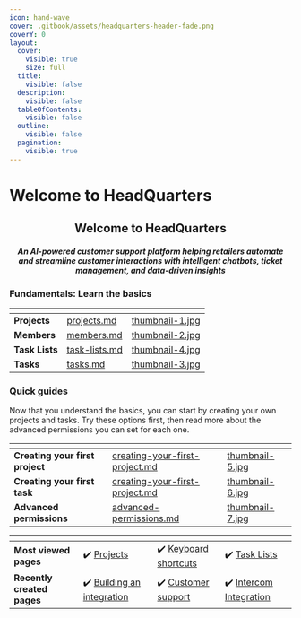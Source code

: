 ```yaml
---
icon: hand-wave
cover: .gitbook/assets/headquarters-header-fade.png
coverY: 0
layout:
  cover:
    visible: true
    size: full
  title:
    visible: false
  description:
    visible: false
  tableOfContents:
    visible: false
  outline:
    visible: false
  pagination:
    visible: true
---
```


# Welcome to HeadQuarters

<h2 align="center">Welcome to HeadQuarters</h2>

<h4 align="center"> <em>An AI-powered customer support platform helping retailers automate and streamline customer interactions with intelligent chatbots, ticket management, and data-driven insights</em> </h4>

### Fundamentals: Learn the basics

<table data-card-size="large" data-view="cards"><thead><tr><th></th><th data-hidden data-card-target data-type="content-ref"></th><th data-hidden data-card-cover data-type="files"></th></tr></thead><tbody><tr><td><strong>Projects</strong></td><td><a href="fundamentals/projects.md">projects.md</a></td><td><a href=".gitbook/assets/thumbnail-1.jpg">thumbnail-1.jpg</a></td></tr><tr><td><strong>Members</strong></td><td><a href="fundamentals/members.md">members.md</a></td><td><a href=".gitbook/assets/thumbnail-2.jpg">thumbnail-2.jpg</a></td></tr><tr><td><strong>Task Lists</strong></td><td><a href="fundamentals/task-lists.md">task-lists.md</a></td><td><a href=".gitbook/assets/thumbnail-4.jpg">thumbnail-4.jpg</a></td></tr><tr><td><strong>Tasks</strong></td><td><a href="fundamentals/tasks.md">tasks.md</a></td><td><a href=".gitbook/assets/thumbnail-3.jpg">thumbnail-3.jpg</a></td></tr></tbody></table>

### Quick guides

Now that you understand the basics, you can start by creating your own projects and tasks. Try these options first, then read more about the advanced permissions you can set for each one.

<table data-view="cards" data-full-width="false"><thead><tr><th></th><th data-hidden data-card-target data-type="content-ref"></th><th data-hidden data-card-cover data-type="files"></th></tr></thead><tbody><tr><td><strong>Creating your first project</strong></td><td><a href="guides/creating-your-first-project.md">creating-your-first-project.md</a></td><td><a href=".gitbook/assets/thumbnail-5.jpg">thumbnail-5.jpg</a></td></tr><tr><td><strong>Creating your first task</strong></td><td><a href="guides/creating-your-first-project.md">creating-your-first-project.md</a></td><td><a href=".gitbook/assets/thumbnail-6.jpg">thumbnail-6.jpg</a></td></tr><tr><td><strong>Advanced permissions</strong></td><td><a href="guides/advanced-permissions.md">advanced-permissions.md</a></td><td><a href=".gitbook/assets/thumbnail-7.jpg">thumbnail-7.jpg</a></td></tr></tbody></table>

<table data-card-size="large" data-view="cards"><thead><tr><th></th><th></th><th></th><th></th></tr></thead><tbody><tr><td><strong>Most viewed pages</strong></td><td>✔️ <a href="fundamentals/projects.md">Projects</a></td><td>✔️ <a href="extras/keyboard-shortcuts.md">Keyboard shortcuts</a></td><td>✔️ <a href="fundamentals/task-lists.md">Task Lists</a></td></tr><tr><td><strong>Recently created pages</strong></td><td>✔️ <a href="use-cases/for-engineers/building-an-integration.md">Building an integration</a></td><td>✔️ <a href="use-cases/for-support/customer-support.md">Customer support</a></td><td>✔️ <a href="use-cases/for-support/intercom-integration.md">Intercom Integration</a></td></tr></tbody></table>
